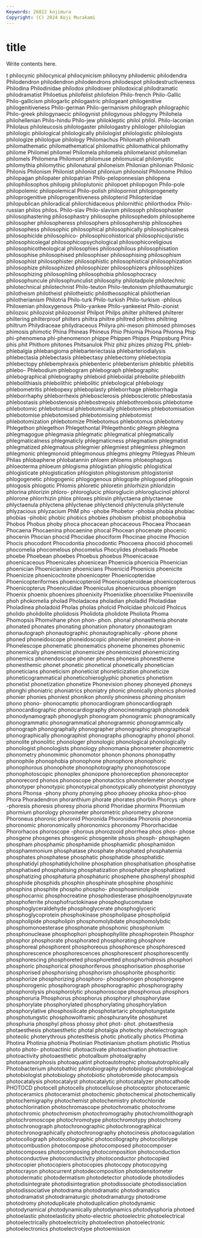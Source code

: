 ```yaml
---
Keywords: 26812 kojimura
Copyright: (C) 2024 Koji Murakami
---
```


# title

Write contents here.



t philocynic philocynical philocynicism philocyny philodemic philodendra Philodendron philodendron
philodendrons philodespot philodestructiveness Philodina Philodinidae philodox philodoxer philodoxical philodramatic philodramatist
Philoetius philofelist philofelon Philo-french Philo-Gallic Philo-gallicism philogarlic philogastric philogeant philogenitive
philogenitiveness Philo-german Philo-germanism philograph philographic Philo-greek philogynaecic philogynist philogynous philogyny
Philohela philohellenian Philo-hindu Philo-jew philokleptic philol philol. Philo-laconian Philolaus philoleucosis
philologaster philologastry philologer philologian philologic philological philologically philologist philologistic philologists
philologize philologue philology Philomachus Philomath philomath philomathematic philomathematical philomathic philomathical
philomathy philome Philomel philomel Philomela philomela philomelanist philomelian philomels Philomena
Philomont philomuse philomusical philomystic philomythia philomythic philonatural philoneism Philonian philonian
Philonic Philonis Philonism Philonist philonist philonium philonoist Philonome Philoo philopagan
philopater philopatrian Philo-peloponnesian philopena philophilosophos philopig philoplutonic philopoet philopogon Philo-pole
philopolemic philopolemical Philo-polish philopornist philoprogeneity philoprogenitive philoprogenitiveness philopterid Philopteridae philopublican
philoradical philorchidaceous philornithic philorthodox Philo-russian philos philos. Philo-slav Philo-slavism philosoph
philosophaster philosophastering philosophastry philosophe philosophedom philosopheme philosopher philosopheress philosophers philosophership
philosophes philosophess philosophic philosophical philosophically philosophicalness philosophicide philosophico- philosophicohistorical philosophicojuristic
philosophicolegal philosophicopsychological philosophicoreligious philosophicotheological philosophies philosophilous philosophisation philosophise philosophised philosophiser
philosophising philosophism philosophist philosophister philosophistic philosophistical philosophization philosophize philosophized philosophizer
philosophizers philosophizes philosophizing philosophling philosophobia philosophocracy philosophuncule philosophunculist philosophy philotadpole
philotechnic philotechnical philotechnist Philo-teuton Philo-teutonism philothaumaturgic philotheism philotheist philotheistic philotheosophical
philotherian philotherianism Philotria Philo-turk Philo-turkish Philo-turkism -philous Philoxenian philoxygenous Philo-yankee
Philo-yankeeist Philo-zionist philozoic philozoist philozoonist Philpot Philps philter philtered philterer
philtering philterproof philters philtra philtre philtred philtres philtring philtrum Philydraceae
philydraceous Philyra phi-meson phimosed phimoses phimosis phimotic Phina Phineas Phineus
Phio Phiomia Phiona Phionna Phip phi-phenomena phi-phenomenon phippe Phippen Phipps
Phippsburg Phira phis phit Phithom phitones Phitsanulok Phiz phiz phizes
phizog PhL phleb- phlebalgia phlebangioma phlebarteriectasia phlebarteriodialysis phlebectasia phlebectasis phlebectasy
phlebectomy phlebectopia phlebectopy phlebemphraxis phlebenteric phlebenterism phlebitic phlebitis phlebo- Phlebodium
phlebogram phlebograph phlebographic phlebographical phlebography phleboid phleboidal phlebolite phlebolith phlebolithiasis
phlebolithic phlebolitic phlebological phlebology phlebometritis phlebopexy phleboplasty phleborrhage phleborrhagia phleborrhaphy
phleborrhexis phlebosclerosis phlebosclerotic phlebostasia phlebostasis phlebostenosis phlebostrepsis phlebothrombosis phlebotome phlebotomic
phlebotomical phlebotomically phlebotomies phlebotomisation phlebotomise phlebotomised phlebotomising phlebotomist phlebotomization phlebotomize
Phlebotomus phlebotomus phlebotomy Phlegethon phlegethon Phlegethontal Phlegethontic phlegm phlegma phlegmagogue
phlegmasia phlegmatic phlegmatical phlegmatically phlegmaticalness phlegmaticly phlegmaticness phlegmatism phlegmatist phlegmatized
phlegmatous phlegmier phlegmiest phlegmless phlegmon phlegmonic phlegmonoid phlegmonous phlegms phlegmy
Phlegyas Phleum Phlias phlobaphene phlobatannin phloem phloems phloeophagous phloeoterma phloeum
phlogisma phlogistian phlogistic phlogistical phlogisticate phlogistication phlogiston phlogistonism phlogistonist phlogogenetic
phlogogenic phlogogenous phlogopite phlogosed phlogosin phlogosis phlogotic Phlomis phloretic phloretin
phlorhizin phloridzin phlorina phlorizin phloro- phloroglucic phloroglucin phloroglucinol phlorol phlorone
phlorrhizin phlox phloxes phloxin phlyctaena phlyctaenae phlyctaenula phlyctena phlyctenae phlyctenoid
phlyctenula phlyctenule phlyzacious phlyzacium PhM pho -phobe Phobetor -phobia phobia
phobiac phobias -phobic phobic phobics phobies phobism phobist phobophobia Phobos
Phobus phoby phoca phocacean phocaceous Phocaea Phocaean Phocaena Phocaenina phocaenine
phocal Phocean phocenate phocenic phocenin Phocian phocid Phocidae phociform Phocinae
phocine Phocion Phocis phocodont Phocodontia phocodontic Phocoena phocoid phocomeli phocomelia
phocomelous phocomelus Phocylides phoebads Phoebe phoebe Phoebean phoebes Phoebus phoebus
Phoenicaceae phoenicaceous Phoenicales phoenicean Phoenicia phoenicia Phoenician phoenician Phoenicianism phoenicians
Phoenicid Phoenicis phoenicite Phoenicize phoenicochroite phoenicopter Phoenicopteridae Phoenicopteriformes phoenicopteroid Phoenicopteroideae
phoenicopterous Phoenicopterus Phoeniculidae Phoeniculus phoenicurous phoenigm Phoenix phoenix phoenixes phoenixity
Phoenixlike phoenixlike Phoenixville phoh phokomelia pholad Pholadacea pholadian pholadid Pholadidae
Pholadinea pholadoid Pholas pholas pholcid Pholcidae pholcoid Pholcus pholido pholidolite
pholidosis Pholidota pholidote Pholiota Phoma Phomopsis Phomvihane phon phon- phon.
phonal phonasthenia phonate phonated phonates phonating phonation phonatory phonautogram phonautograph
phonautographic phonautographically -phone phone phoned phoneidoscope phoneidoscopic phoneier phoneiest phone-in
Phonelescope phonematic phonematics phoneme phonemes phonemic phonemically phonemicist phonemicize phonemicized
phonemicizing phonemics phonendoscope phoner phones phonesis phonestheme phonesthemic phonet phonetic
phonetical phonetically phonetician phoneticians phoneticism phoneticist phoneticization phoneticize phoneticogrammatical phoneticohieroglyphic
phonetics phonetism phonetist phonetization phonetize Phonevision phoney phoneyed phoneys phonghi
phoniatric phoniatrics phoniatry phonic phonically phonics phonied phonier phonies phoniest
phonikon phonily phoniness phoning phonism phono phono- phonocamptic phonocardiogram phonocardiograph
phonocardiographic phonocardiography phonocinematograph phonodeik phonodynamograph phonoglyph phonogram phonogramic phonogramically phonogrammatic
phonogrammatical phonogrammic phonogrammically phonograph phonographally phonographer phonographic phonographical phonographically phonographist
phonographs phonography phonol phonol. phonolite phonolitic phonologer phonologic phonological phonologically
phonologist phonologists phonology phonomania phonometer phonometric phonometry phonomimic phonomotor phonon
phonons phonopathy phonophile phonophobia phonophone phonophore phonophoric phonophorous phonophote phonophotography
phonophotoscope phonophotoscopic phonoplex phonopore phonoreception phonoreceptor phonorecord phonos phonoscope phonotactics
phonotelemeter phonotype phonotyper phonotypic phonotypical phonotypically phonotypist phonotypy phons Phonsa
-phony phony phonying phoo phooey phooka phoo-phoo Phora Phoradendron phoranthium
phorate phorates phorbin Phorcys -phore -phoresis phoresis phoresy phoria phorid
Phoridae phorminx Phormium phormium phorology phorometer phorometric phorometry phorone Phoroneus
phoronic phoronid Phoronida Phoronidea Phoronis phoronomia phoronomic phoronomically phoronomics phoronomy
Phororhacidae Phororhacos phoroscope -phorous phorozooid phorrhea phos phos- phose phosgene
phosgenes phosgenic phosgenite phosis phosph- phosphagen phospham phosphamic phosphamide phosphamidic
phosphamidon phosphammonium phosphatase phosphate phosphated phosphatemia phosphates phosphatese phosphatic phosphatide
phosphatidic phosphatidyl phosphatidylcholine phosphation phosphatisation phosphatise phosphatised phosphatising phosphatization phosphatize
phosphatized phosphatizing phosphaturia phosphaturic phosphene phosphenyl phosphid phosphide phosphids phosphin
phosphinate phosphine phosphinic phosphins phosphite phospho phospho- phosphoaminolipide phosphocarnic phosphocreatine
phosphodiesterase phosphoenolpyruvate phosphoferrite phosphofructokinase phosphoglucomutase phosphoglyceraldehyde phosphoglycerate phosphoglyceric phosphoglycoprotein phosphokinase
phospholipase phospholipid phospholipide phospholipin phosphomolybdate phosphomolybdic phosphomonoesterase phosphonate phosphonic phosphonium
phosphonuclease phosphophori phosphophyllite phosphoprotein Phosphor phosphor phosphorate phosphorated phosphorating phosphore
phosphoreal phosphorent phosphoreous phosphoresce phosphoresced phosphorescence phosphorescences phosphorescent phosphorescently phosphorescing
phosphoreted phosphoretted phosphorhidrosis phosphori phosphoric phosphorical phosphoriferous phosphorisation phosphorise phosphorised
phosphorising phosphorism phosphorite phosphoritic phosphorize phosphorizing phosphoro- phosphorogen phosphorogene phosphorogenic
phosphorograph phosphorographic phosphorography phosphorolysis phosphorolytic phosphoroscope phosphorous phosphors phosphoruria Phosphorus
phosphorus phosphoryl phosphorylase phosphorylate phosphorylated phosphorylating phosphorylation phosphorylative phosphosilicate phosphotartaric
phosphotungstate phosphotungstic phosphowolframic phosphuranylite phosphuret phosphuria phosphyl phoss phossy phot
phot- phot. photaesthesia photaesthesis photaesthetic photal photalgia photechy photelectrograph photeolic
photerythrous photesthesis photic photically photics Photima Photina Photinia photinia Photinian
Photinianism photism photistic Photius photo photo- photoactinic photoactivate photoactivation photoactive
photoactivity photoaesthetic photoalbum photoalgraphy photoanamorphosis photoaquatint photoautotrophic photoautotrophically Photobacterium photobathic
photobiography photobiologic photobiological photobiologist photobiology photobiotic photobromide photocampsis photocatalysis photocatalyst
photocatalytic photocatalyzer photocathode PHOTOCD photocell photocells photocellulose photoceptor photoceramic photoceramics
photoceramist photochemic photochemical photochemically photochemigraphy photochemist photochemistry photochloride photochlorination photochromascope
photochromatic photochrome photochromic photochromism photochromography photochromolithograph photochromoscope photochromotype photochromotypy photochromy
photochronograph photochronographic photochronographical photochronographically photochronography photocinesis photocoagulation photocollograph photocollographic photocollography
photocollotype photocombustion photocompose photocomposed photocomposer photocomposes photocomposing photocomposition photoconduction photoconductive
photoconductivity photoconductor photocopied photocopier photocopiers photocopies photocopy photocopying photocrayon photocurrent
photodecomposition photodensitometer photodermatic photodermatism photodetector photodiode photodiodes photodisintegrate photodisintegration photodissociate
photodissociation photodissociative photodrama photodramatic photodramatics photodramatist photodramaturgic photodramaturgy photodrome photodromy
photoduplicate photoduplication photodynamic photodynamical photodynamically photodynamics photodysphoria photoed photoelastic photoelasticity
photo-electric photoelectric photoelectrical photoelectrically photoelectricity photoelectron photoelectronic photoelectronics photoelectrotype photoemission
